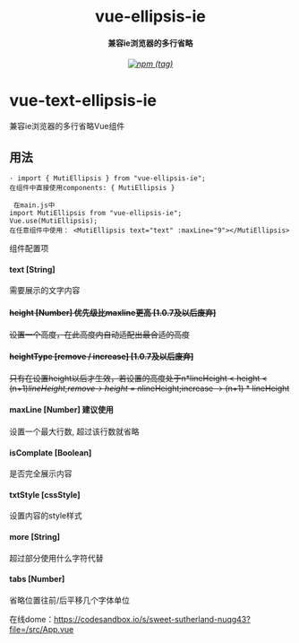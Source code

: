 <p align="center">
<h1 align="center">vue-ellipsis-ie</h1>
<h4 align="center">
  兼容ie浏览器的多行省略
</h4>
<h6 align="center">

 [![npm (tag)](https://img.shields.io/npm/v/vue-ellipsis-ie/latest)](https://www.npmjs.com/package/timecatjs)

</h6>

# vue-text-ellipsis-ie
兼容ie浏览器的多行省略Vue组件
## 用法
```
· import { MutiEllipsis } from "vue-ellipsis-ie";
在组件中直接使用components: { MutiEllipsis }
```
```
 在main.js中
import MutiEllipsis from "vue-ellipsis-ie";
Vue.use(MutiEllipsis);
在任意组件中使用： <MutiEllipsis text="text" :maxLine="9"></MutiEllipsis>
```
 组件配置项
#### text [String]
  需要展示的文字内容
#### ~~height [Number] 优先级比maxline更高 [1.0.7及以后废弃]~~
  ~~设置一个高度，在此高度内自动适配出最合适的高度~~
#### ~~heightType [remove / increase] [1.0.7及以后废弃]~~
  ~~只有在设置height以后才生效，若设置的高度处于n*lineHeight < height < (n+1)*lineHeight,remove-> height = n*lineHeight;increase -> (n+1) * lineHeight~~
#### maxLine [Number] 建议使用
  设置一个最大行数, 超过该行数就省略
#### isComplate [Boolean]
  是否完全展示内容
#### txtStyle [cssStyle]
  设置内容的style样式
#### more [String]
  超过部分使用什么字符代替
#### tabs [Number]
  省略位置往前/后平移几个字体单位

在线dome：https://codesandbox.io/s/sweet-sutherland-nuqg43?file=/src/App.vue
